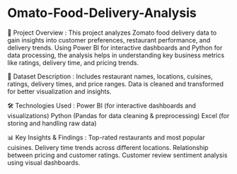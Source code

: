 # Omato-Food-Delivery-Analysis

📌 Project Overview : 
This project analyzes Zomato food delivery data to gain insights into customer preferences, restaurant performance, and delivery trends. Using Power BI for interactive dashboards and Python for data processing, the analysis helps in understanding key business metrics like ratings, delivery time, and pricing trends.

📂 Dataset Description : 
Includes restaurant names, locations, cuisines, ratings, delivery times, and price ranges.
Data is cleaned and transformed for better visualization and insights.

🛠️ Technologies Used : 
Power BI (for interactive dashboards and visualizations)
Python (Pandas for data cleaning & preprocessing)
Excel (for storing and handling raw data)

📊 Key Insights & Findings : 
Top-rated restaurants and most popular cuisines.
Delivery time trends across different locations.
Relationship between pricing and customer ratings.
Customer review sentiment analysis using visual dashboards.
